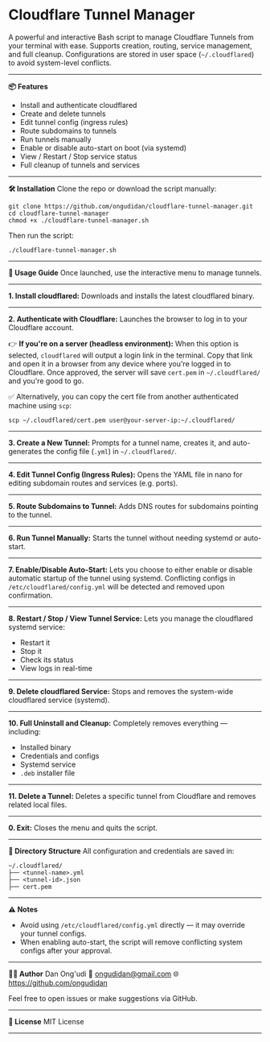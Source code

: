# Cloudflare Tunnel Manager

A powerful and interactive Bash script to manage Cloudflare Tunnels from your terminal with ease. Supports creation, routing, service management, and full cleanup. Configurations are stored in user space (`~/.cloudflared`) to avoid system-level conflicts.

---

**📦 Features**

* Install and authenticate cloudflared
* Create and delete tunnels
* Edit tunnel config (ingress rules)
* Route subdomains to tunnels
* Run tunnels manually
* Enable or disable auto-start on boot (via systemd)
* View / Restart / Stop service status
* Full cleanup of tunnels and services

---

**🛠️ Installation**
Clone the repo or download the script manually:

```
git clone https://github.com/ongudidan/cloudflare-tunnel-manager.git  
cd cloudflare-tunnel-manager  
chmod +x ./cloudflare-tunnel-manager.sh  
```

Then run the script:

```
./cloudflare-tunnel-manager.sh
```

---

**📘 Usage Guide**
Once launched, use the interactive menu to manage tunnels.

---

**1. Install cloudflared:**
Downloads and installs the latest cloudflared binary.

---

**2. Authenticate with Cloudflare:**
Launches the browser to log in to your Cloudflare account.

👉 **If you're on a server (headless environment):**
When this option is selected, `cloudflared` will output a login link in the terminal.
Copy that link and open it in a browser from any device where you're logged in to Cloudflare.
Once approved, the server will save `cert.pem` in `~/.cloudflared/` and you're good to go.

✅ Alternatively, you can copy the cert file from another authenticated machine using `scp`:

```
scp ~/.cloudflared/cert.pem user@your-server-ip:~/.cloudflared/
```

---

**3. Create a New Tunnel:**
Prompts for a tunnel name, creates it, and auto-generates the config file (`.yml`) in `~/.cloudflared/`.

---

**4. Edit Tunnel Config (Ingress Rules):**
Opens the YAML file in nano for editing subdomain routes and services (e.g. ports).

---

**5. Route Subdomains to Tunnel:**
Adds DNS routes for subdomains pointing to the tunnel.

---

**6. Run Tunnel Manually:**
Starts the tunnel without needing systemd or auto-start.

---

**7. Enable/Disable Auto-Start:**
Lets you choose to either enable or disable automatic startup of the tunnel using systemd.
Conflicting configs in `/etc/cloudflared/config.yml` will be detected and removed upon confirmation.

---

**8. Restart / Stop / View Tunnel Service:**
Lets you manage the cloudflared systemd service:

* Restart it
* Stop it
* Check its status
* View logs in real-time

---

**9. Delete cloudflared Service:**
Stops and removes the system-wide cloudflared service (systemd).

---

**10. Full Uninstall and Cleanup:**
Completely removes everything — including:

* Installed binary
* Credentials and configs
* Systemd service
* `.deb` installer file

---

**11. Delete a Tunnel:**
Deletes a specific tunnel from Cloudflare and removes related local files.

---

**0. Exit:**
Closes the menu and quits the script.

---

**📁 Directory Structure**
All configuration and credentials are saved in:

```
~/.cloudflared/
├── <tunnel-name>.yml
├── <tunnel-id>.json
├── cert.pem
```

---

**⚠️ Notes**

* Avoid using `/etc/cloudflared/config.yml` directly — it may override your tunnel configs.
* When enabling auto-start, the script will remove conflicting system configs after your approval.

---

**👨‍💻 Author**
Dan Ong'udi
📧 [ongudidan@gmail.com](mailto:ongudidan@gmail.com)
🌐 https://github.com/ongudidan

Feel free to open issues or make suggestions via GitHub.

---

**📜 License**
MIT License

---

